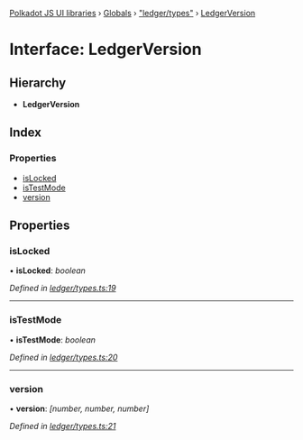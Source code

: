 [Polkadot JS UI libraries](../README.md) › [Globals](../globals.md) › ["ledger/types"](../modules/_ledger_types_.md) › [LedgerVersion](_ledger_types_.ledgerversion.md)

# Interface: LedgerVersion

## Hierarchy

* **LedgerVersion**

## Index

### Properties

* [isLocked](_ledger_types_.ledgerversion.md#islocked)
* [isTestMode](_ledger_types_.ledgerversion.md#istestmode)
* [version](_ledger_types_.ledgerversion.md#version)

## Properties

###  isLocked

• **isLocked**: *boolean*

*Defined in [ledger/types.ts:19](https://github.com/polkadot-js/ui/blob/a2ee1fc/packages/ui-keyring/src/ledger/types.ts#L19)*

___

###  isTestMode

• **isTestMode**: *boolean*

*Defined in [ledger/types.ts:20](https://github.com/polkadot-js/ui/blob/a2ee1fc/packages/ui-keyring/src/ledger/types.ts#L20)*

___

###  version

• **version**: *[number, number, number]*

*Defined in [ledger/types.ts:21](https://github.com/polkadot-js/ui/blob/a2ee1fc/packages/ui-keyring/src/ledger/types.ts#L21)*
